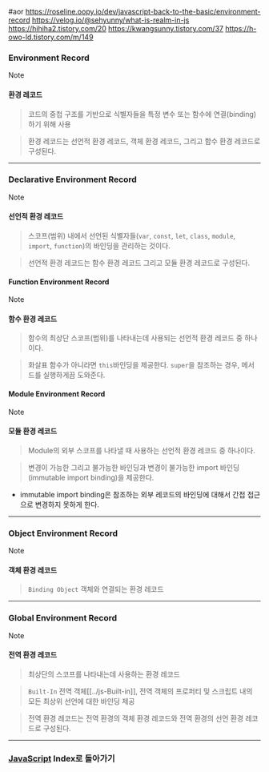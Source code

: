 #aor 
https://roseline.oopy.io/dev/javascript-back-to-the-basic/environment-record
https://velog.io/@sehyunny/what-is-realm-in-js
https://hihiha2.tistory.com/20
https://kwangsunny.tistory.com/37
https://h-owo-ld.tistory.com/m/149
### Environment Record
>[!note]
>#### 환경 레코드
>
>>코드의 중첩 구조를 기반으로 식별자들을 특정 변수 또는 함수에 연결(binding)하기 위해 사용
>
>>환경 레코드는 선언적 환경 레코드, 객체 환경 레코드, 그리고 함수 환경 레코드로 구성된다.

---
### Declarative Environment Record
>[!note]
>#### 선언적 환경 레코드
>
>>스코프(범위) 내에서 선언된 식별자들(`var`, `const`, `let`, `class`, `module`, `import`, `function`)의 바인딩을 관리하는 것이다.
>
>>선언적 환경 레코드는 함수 환경 레코드 그리고 모듈 환경 레코드로 구성된다.
#### Function Environment Record
>[!note]
>#### 함수 환경 레코드
>
>>함수의 최상단 스코프(범위)를 나타내는데 사용되는 선언적 환경 레코드 중 하나이다.
>
>>화살표 함수가 아니라면 `this`바인딩을 제공한다.
>>`super`을 참조하는 경우, 메서드를 실행하게끔 도와준다.
#### Module Environment Record
>[!note]
>#### 모듈 환경 레코드
>
>>Module의 외부 스코프를 나타낼 때 사용하는 선언적 환경 레코드 중 하나이다.
>
>>변경이 가능한 그리고 불가능한 바인딩과 변경이 불가능한 import 바인딩(immutable import binding)을 제공한다.

- immutable import binding은 참조하는 외부 레코드의 바인딩에 대해서 간접 접근으로 변경하지 못하게 한다.
---
### Object Environment Record
>[!note]
>#### 객체 환경 레코드
>
>>`Binding Object` 객체와 연결되는 환경 레코드

---
### Global Environment Record
>[!note]
>#### 전역 환경 레코드
>
>>최상단의 스코프를 나타내는데 사용하는 환경 레코드
>
>>`Built-In` 전역 객체[[../js-Built-in]], 전역 객체의 프로퍼티 및 스크립트 내의 모든 최상위 선언에 대한 바인딩 제공
>
>>전역 환경 레코드는 전역 환경의 객체 환경 레코드와 전역 환경의 선언 환경 레코드로 구성된다.

---
### [JavaScript](../../../Dev-Index/JavaScript.md) Index로 돌아가기